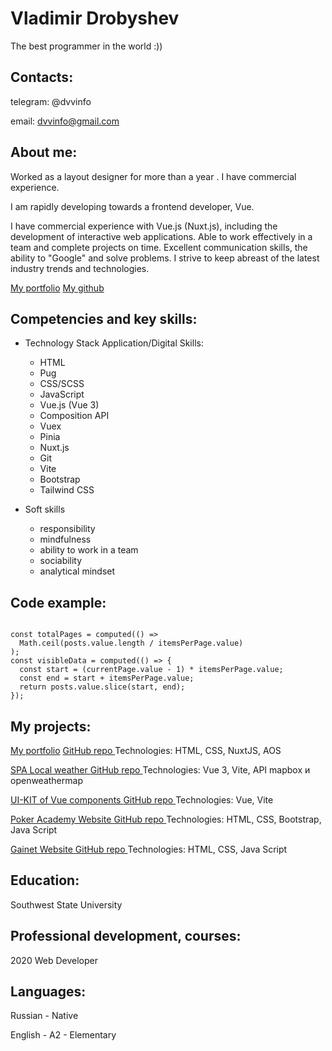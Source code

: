 # Vladimir Drobyshev

The best programmer in the world :))


## Contacts:   

telegram: @dvvinfo

email: dvvinfo@gmail.com


## About me:

Worked as a layout designer for more than a year . I have commercial experience.

I am rapidly developing towards a frontend developer, Vue.

I have commercial experience with Vue.js (Nuxt.js), including the development of interactive web applications. Able to work effectively in a team and complete projects on time. Excellent communication skills, the ability to "Google" and solve problems. I strive to keep abreast of the latest industry trends and technologies.

[My portfolio](https://portfolio-dvvinfo.netlify.app/)
[My github](https://github.com/dvvinfo)


## Competencies and key skills:

- Technology Stack Application/Digital Skills:
    - HTML
    - Pug
    - CSS/SCSS
    - JavaScript
    - Vue.js (Vue 3)
    - Composition API
    - Vuex
    - Pinia
    - Nuxt.js
    - Git
    - Vite
    - Bootstrap
    - Tailwind CSS

- Soft skills
    - responsibility
    - mindfulness
    - ability to work in a team
    - sociability
    - analytical mindset


## Code example:

```Vue and Java Script

const totalPages = computed(() =>
  Math.ceil(posts.value.length / itemsPerPage.value)
);
const visibleData = computed(() => {
  const start = (currentPage.value - 1) * itemsPerPage.value;
  const end = start + itemsPerPage.value;
  return posts.value.slice(start, end);
});
```

## My projects:

[My portfolio](https://portfolio-dvvinfo.netlify.app/) [ GitHub repo ](https://github.com/dvvinfo/my-portfolio)
Technologies: HTML, CSS, NuxtJS, AOS

[SPA Local weather ](https://dvvinfo-local-weather.netlify.app/) [ GitHub repo ](https://github.com/dvvinfo/weather-app-vue-3)
Technologies: Vue 3, Vite, API mapbox и openweathermap

[UI-KIT of Vue components ](https://ui-kit-vue.netlify.app/) [ GitHub repo ](https://github.com/dvvinfo/ui-kit-vue)
Technologies: Vue, Vite

[Poker Academy Website ](https://pekarstas.com/academy-poker/) [ GitHub repo ](https://github.com/dvvinfo/pekarstas)
Technologies: HTML, CSS, Bootstrap, Java Script

[Gainet Website ](https://gainnet.ru/) [ GitHub repo ](https://github.com/dvvinfo/gainnet-landing)
Technologies: HTML, CSS, Java Script


## Education:

Southwest State University


## Professional development, courses:

2020  Web Developer


## Languages:

Russian - Native

English - A2 - Elementary